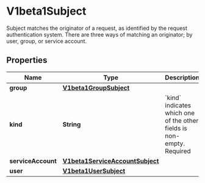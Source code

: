 

# V1beta1Subject

Subject matches the originator of a request, as identified by the request authentication system. There are three ways of matching an originator; by user, group, or service account.
## Properties

Name | Type | Description | Notes
------------ | ------------- | ------------- | -------------
**group** | [**V1beta1GroupSubject**](V1beta1GroupSubject.md) |  |  [optional]
**kind** | **String** | &#x60;kind&#x60; indicates which one of the other fields is non-empty. Required | 
**serviceAccount** | [**V1beta1ServiceAccountSubject**](V1beta1ServiceAccountSubject.md) |  |  [optional]
**user** | [**V1beta1UserSubject**](V1beta1UserSubject.md) |  |  [optional]



